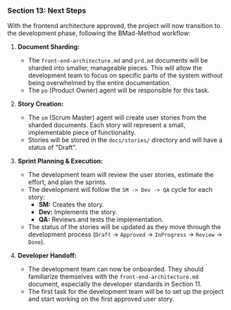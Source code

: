 ### **Section 13: Next Steps**

With the frontend architecture approved, the project will now transition to the development phase, following the BMad-Method workflow:

1.  **Document Sharding:**
    *   The `front-end-architecture.md` and `prd.md` documents will be sharded into smaller, manageable pieces. This will allow the development team to focus on specific parts of the system without being overwhelmed by the entire documentation.
    *   The `po` (Product Owner) agent will be responsible for this task.

2.  **Story Creation:**
    *   The `sm` (Scrum Master) agent will create user stories from the sharded documents. Each story will represent a small, implementable piece of functionality.
    *   Stories will be stored in the `docs/stories/` directory and will have a status of "Draft".

3.  **Sprint Planning & Execution:**
    *   The development team will review the user stories, estimate the effort, and plan the sprints.
    *   The development will follow the `SM -> Dev -> QA` cycle for each story:
        *   **SM:** Creates the story.
        *   **Dev:** Implements the story.
        *   **QA:** Reviews and tests the implementation.
    *   The status of the stories will be updated as they move through the development process (`Draft` -> `Approved` -> `InProgress` -> `Review` -> `Done`).

4.  **Developer Handoff:**
    *   The development team can now be onboarded. They should familiarize themselves with the `front-end-architecture.md` document, especially the developer standards in Section 11.
    *   The first task for the development team will be to set up the project and start working on the first approved user story.
